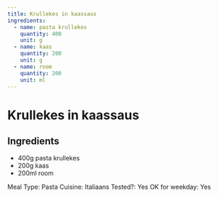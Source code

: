 ```yaml
---
title: Krullekes in kaassaus
ingredients:
  - name: pasta krullekes
    quantity: 400
    unit: g
  - name: kaas
    quantity: 200
    unit: g
  - name: room
    quantity: 200
    unit: ml
---
```


# Krullekes in kaassaus

## Ingredients
  - 400g pasta krullekes
  - 200g kaas
  - 200ml room

Meal Type: Pasta
Cuisine: Italiaans
Tested?: Yes
OK for weekday: Yes